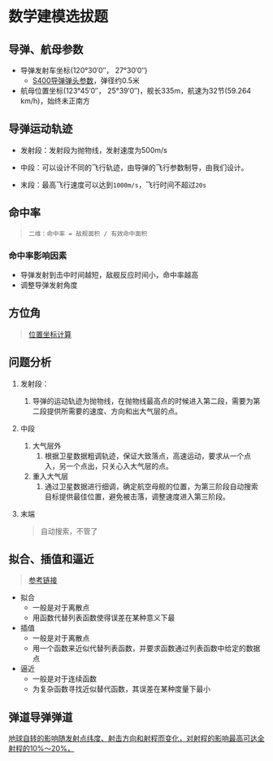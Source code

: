 # 数学建模选拔题

## 导弹、航母参数

*   导弹发射车坐标(120°30′0″， 27°30′0″)
    *   [S400导弹弹头参数](https://baike.baidu.com/item/S-400%E9%98%B2%E7%A9%BA%E5%AF%BC%E5%BC%B9/9341945?fromtitle=s400%E9%98%B2%E7%A9%BA%E5%AF%BC%E5%BC%B9%E7%B3%BB%E7%BB%9F&fromid=1992371)，弹径约0.5米
*   航母位置坐标(123°45′0″， 25°39′0″)，舰长335m，航速为32节(59.264 km/h)，始终未正南方

## 导弹运动轨迹

*   发射段：发射段为抛物线，发射速度为500m/s

*   中段：可以设计不同的飞行轨迹，由导弹的飞行参数制导，由我们设计。

*   末段：最高飞行速度可以达到`1000m/s`，飞行时间不超过`20s`

## 命中率

>   `二维：命中率 = 敌舰面积 / 有效命中面积`

### 命中率影响因素

*   导弹发射到击中时间越短，敌舰反应时间小，命中率越高
*   调整导弹发射角度

## 方位角

>   [位置坐标计算](http://www.ab126.com/Geography/1893.html)

## 问题分析

1.  发射段：

    1.  导弹的运动轨迹为抛物线，在抛物线最高点的时候进入第二段，需要为第二段提供所需要的速度、方向和出大气层的点。

2.  中段

    1.  大气层外
        1.  根据卫星数据粗调轨迹，保证大致落点，高速运动，要求从一个点入，另一个点出，只关心入大气层的点。
    2.  重入大气层
        1.  通过卫星数据进行细调，确定航空母舰的位置，为第三阶段自动搜索目标提供最佳位置，避免被击落，调整速度进入第三阶段。

3.  末端

    >   自动搜索，不管了

## 拟合、插值和逼近

>   [参考链接](https://www.zhihu.com/question/24276013)

*   拟合
    *   一般是对于离散点
    *   用函数代替列表函数使得误差在某种意义下最
*   插值
    *   一般是对于离散点
    *   用一个函数来近似代替列表函数，并要求函数通过列表函数中给定的数据点
*   逼近
    *   一般是对于连续函数
    *   为复杂函数寻找近似替代函数，其误差在某种度量下最小

## 弹道导弹弹道

[地球自转的影响随发射点纬度、射击方向和射程而变化，对射程的影响最高可达全射程的10%～20%， ](https://baike.baidu.com/item/%E5%BC%B9%E9%81%93%E5%AF%BC%E5%BC%B9%E5%BC%B9%E9%81%93/12589573)